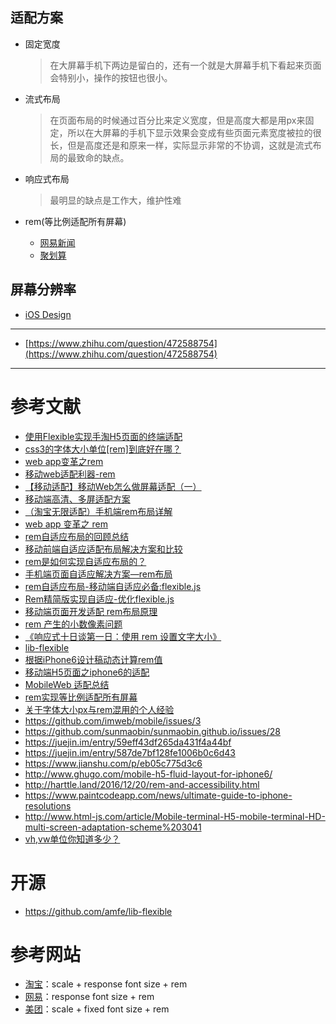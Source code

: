 ## 适配方案

- 固定宽度

    > 在大屏幕手机下两边是留白的，还有一个就是大屏幕手机下看起来页面会特别小，操作的按钮也很小。

- 流式布局

    > 在页面布局的时候通过百分比来定义宽度，但是高度大都是用px来固定，所以在大屏幕的手机下显示效果会变成有些页面元素宽度被拉的很长，但是高度还是和原来一样，实际显示非常的不协调，这就是流式布局的最致命的缺点。

- 响应式布局

    > 最明显的缺点是工作大，维护性难

- rem(等比例适配所有屏幕)

    - [网易新闻](http://3g.163.com/touch/news/subchannel/all?version=v_standard)
    - [聚划算](https://jhs.m.taobao.com/m/index.htm#!all)

## 屏幕分辨率

- [iOS Design](https://kapeli.com/cheat_sheets/iOS_Design.docset/Contents/Resources/Documents/index)


---

- [https://www.zhihu.com/question/472588754](https://www.zhihu.com/question/472588754)

---

# 参考文献
- [使用Flexible实现手淘H5页面的终端适配](https://github.com/amfe/article/issues/17)
- [css3的字体大小单位[rem]到底好在哪？](https://www.zhihu.com/question/21504656)
- [web app变革之rem](https://www.520ued.com/article/rem)
- [移动web适配利器-rem](http://www.alloyteam.com/2016/03/mobile-web-adaptation-tool-rem/)
- [【移动适配】移动Web怎么做屏幕适配（一）](https://segmentfault.com/a/1190000004524243)
- [移动端高清、多屏适配方案](http://www.aliued.com)
- [（淘宝无限适配）手机端rem布局详解](http://www.cnblogs.com/well-nice/p/5509589.html)
- [web app 变革之 rem](https://isux.tencent.com/web-app-rem.html)
- [rem自适应布局的回顾总结](http://caibaojian.com/rem-responsive-2.html)
- [移动前端自适应适配布局解决方案和比较](移动前端自适应适配布局解决方案和比较)
- [rem是如何实现自适应布局的？](http://caibaojian.com/web-app-rem.html)
- [手机端页面自适应解决方案—rem布局](http://caibaojian.com/rem-responsive.html)
- [rem自适应布局-移动端自适应必备:flexible.js](http://caibaojian.com/flexible-js.html)
- [Rem精简版实现自适应-优化flexible.js](http://caibaojian.com/simple-flexible.html)
- [移动端页面开发适配 rem布局原理](https://segmentfault.com/a/1190000007526917)
- [rem 产生的小数像素问题](http://taobaofed.org/blog/2015/11/04/mobile-rem-problem/)
- [《响应式十日谈第一日：使用 rem 设置文字大小》](http://ued.taobao.org/blog/2013/05/rem-font-size/)
- [lib-flexible](https://github.com/amfe/lib-flexible)
- [根据iPhone6设计稿动态计算rem值](http://blog.csdn.net/yisuowushinian/article/details/50204085)
- [移动端H5页面之iphone6的适配](http://www.ghugo.com/mobile-h5-fluid-layout-for-iphone6/)
- [MobileWeb 适配总结](https://www.w3ctech.com/topic/979)
- [rem实现等比例适配所有屏幕](https://segmentfault.com/a/1190000005073196)
- [关于字体大小px与rem混用的个人经验](https://segmentfault.com/a/1190000005131715)
- https://github.com/imweb/mobile/issues/3
- https://github.com/sunmaobin/sunmaobin.github.io/issues/28
- https://juejin.im/entry/59eff43df265da431f4a44bf
- https://juejin.im/entry/587de7bf128fe1006b0c6d43
- https://www.jianshu.com/p/eb05c775d3c6
- http://www.ghugo.com/mobile-h5-fluid-layout-for-iphone6/
- http://harttle.land/2016/12/20/rem-and-accessibility.html
- https://www.paintcodeapp.com/news/ultimate-guide-to-iphone-resolutions
- http://www.html-js.com/article/Mobile-terminal-H5-mobile-terminal-HD-multi-screen-adaptation-scheme%203041
- [vh,vw单位你知道多少？](https://juejin.im/entry/59b00e46f265da2491513bcc)

# 开源

- https://github.com/amfe/lib-flexible

# 参考网站
- [淘宝](https://m.taobao.com)：scale + response font size + rem
- [网易](http://3g.163.com)：response font size + rem
- [美团](http://i.meituan.com)：scale + fixed font size + rem
